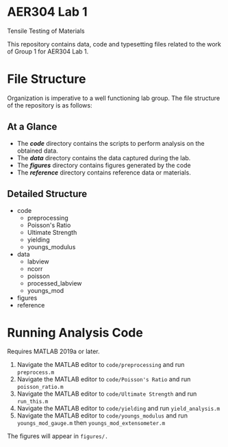 # AER304 Lab 1
Tensile Testing of Materials

This repository contains data, code and typesetting files related to the work of Group 1 for AER304 Lab 1.

# File Structure
Organization is imperative to a well functioning lab group. The file structure of the repository is as follows:

## At a Glance
* The ***code*** directory contains the scripts to perform analysis on the obtained data.
* The ***data*** directory contains the data captured during the lab.
* The ***figures*** directory contains figures generated by the code
* The ***reference*** directory contains reference data or materials.

## Detailed Structure
* code
  * preprocessing
  * Poisson's Ratio
  * Ultimate Strength
  * yielding
  * youngs_modulus
* data
  * labview
  * ncorr
  * poisson
  * processed_labview
  * youngs_mod
* figures
* reference

# Running Analysis Code
Requires MATLAB 2019a or later.
1. Navigate the MATLAB editor to `code/preprocessing` and run `preprocess.m`
2. Navigate the MATLAB editor to `code/Poisson's Ratio` and run `poisson_ratio.m`
3. Navigate the MATLAB editor to `code/Ultimate Strength` and run `run_this.m`
4. Navigate the MATLAB editor to `code/yielding` and run `yield_analysis.m`
5. Navigate the MATLAB editor to `code/youngs_modulus` and run `youngs_mod_gauge.m` then `youngs_mod_extensometer.m`

The figures will appear in `figures/.`

